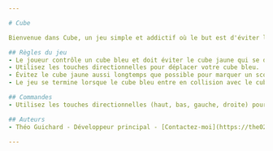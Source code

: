 ```yaml
---

# Cube

Bienvenue dans Cube, un jeu simple et addictif où le but est d'éviter le cube adverse de couleur jaune !

## Règles du jeu
- Le joueur contrôle un cube bleu et doit éviter le cube jaune qui se déplace aléatoirement sur l'écran.
- Utilisez les touches directionnelles pour déplacer votre cube bleu.
- Évitez le cube jaune aussi longtemps que possible pour marquer un score élevé.
- Le jeu se termine lorsque le cube bleu entre en collision avec le cube jaune.

## Commandes
- Utilisez les touches directionnelles (haut, bas, gauche, droite) pour déplacer votre cube bleu.

## Auteurs
- Théo Guichard - Développeur principal - [Contactez-moi](https://the02004.github.io/Portfolio-GitHub/Contact.html)

---
```

